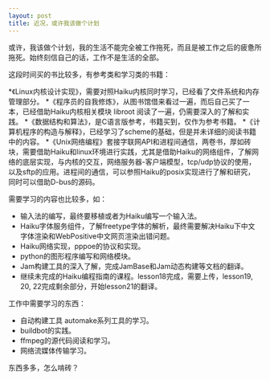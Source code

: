 ```yaml
---
layout: post
title: 近况，或许我该做个计划   
---
```


或许，我该做个计划，我的生活不能完全被工作拖死，而且是被工作之后的疲惫所拖死。始终刻信自己的话，工作不是生活的全部。

这段时间买的书比较多，有参考类和学习类的书籍：

*《Linux内核设计实现》，需要对照Haiku内核同时学习，已经看了文件系统和内存管理部分。
*《程序员的自我修炼》，从图书馆借来看过一遍，而后自己买了一本，已经借助Haiku内核相关模块 libroot 阅读了一遍，仍需要深入的了解和实践。
*《数据结构和算法》，是C语言版参考，书籍买到，仅作为参考书籍。
*《计算机程序的构造与解释》，已经学习了scheme的基础，但是并未详细的阅读书籍中的内容。
*《Unix网络编程》套接字联网API和进程间通信，两卷书，厚如砖块，需要借助Haiku和linux环境进行实践，尤其是借助Haiku的网络组件，了解网络的底层实现，与内核的交互，网络服务器-客户端模型，tcp/udp协议的使用，以及sftp的应用。进程间的通信，可以参照Haiku的posix实现进行了解和研究，同时可以借助D-bus的源码。

需要学习的内容也比较多，如：

* 输入法的编写，最终要移植或者为Haiku编写一个输入法。
* Haiku字体服务组件，了解freetype字体的解析，最终需要解决Haiku下中文字体渲染和WebPositive中文网页渲染出错问题。
* Haiku网络实现，pppoe的协议和实现。
* python的图形程序编写和网络模块。
* Jam构建工具的深入了解，完成JamBase和Jam动态构建等文档的翻译。
* 继续未完成的Haiku编程指南的课程。lesson18完成，需要上传，lesson19, 20, 22完成剩余部分，开始lesson21的翻译。

工作中需要学习的东西：

* 自动构建工具 automake系列工具的学习。
* buildbot的实践。
* ffmpeg的源代码阅读和学习。
* 网络流媒体传输学习。

东西多多，怎么啃砖？